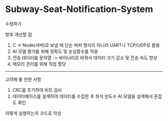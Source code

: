# Subway-Seat-Notification-System
수정하기

향후 개선할 점
1. C -> Node(서버)로 보낼 때 단순 버퍼 형식이 아니라 UART나 TCP/UDP로 활용
2. AI 모델 평가를 위해 정확도 및 손실함수를 적용
3. 전송 데이터를 문자열 -> 바이너리로 바꿔서 데이터 크기 감소 및 전송 속도 향상
4. 메모리 관리를 위해 직접 할당
-------------------------------------------------------------------------------------
고려해 볼 만한 사항
1. CRC를 추가하여 비트 검사
2. 데이터베이스를 설계하여 데이터를 수집한 후 좌석 빈도수 AI 모델을 설계해서 혼잡도 확인


어떻게 실행하는지 코드로 작성
